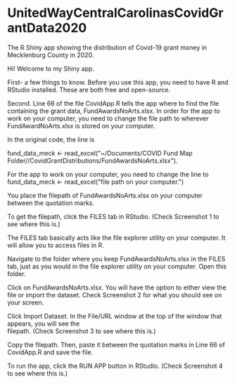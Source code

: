 # UnitedWayCentralCarolinasCovidGrantData2020
The R Shiny app showing the distribution of Covid-19 grant money in Mecklenburg County in 2020. 

Hi! Welcome to my Shiny app.

First- a few things to know. Before you use this app, you need to have R and RStudio installed. 
These are both free and open-source.

Second. Line 66 of the file CovidApp.R tells the app where to find the file containing the grant 
data, FundAwardsNoArts.xlsx. In order for the app to work on your computer, you need to change the 
file path to wherever FundAwardNoArts.xlsx is stored on your computer. 

In the original code, the line is 

fund_data_meck <- read_excel("~/Documents/COVID Fund Map Folder//CovidGrantDistributions/FundAwardsNoArts.xlsx").

For the app to work on your computer, you need to change the line to 
fund_data_meck <- read_excel("file path on your computer.")

You place the filepath of FundAwardsNoArts.xlsx on your computer between the quotation marks. 

To get the filepath, click the FILES tab in RStudio. (Check Screenshot 1 to see where this is.)

The FILES tab basically acts like the file explorer utility on your computer. It will allow you to 
access files in R.

Navigate to the folder where you keep FundAwardsNoArts.xlsx in the FILES tab, just as you would in
the file explorer utility on your computer. Open this folder.

Click on FundAwardsNoArts.xlsx. You will have the option to either view the file or import the dataset.
Check Screenshot 2 for what you should see on your screen.

Click Import Dataset. In the File/URL window at the top of the window that appears, you will see the  
filepath. (Check Screenshot 3 to see where this is.)

Copy the filepath. Then, paste it between the quotation marks in Line 66 of CovidApp.R and 
save the file.

To run the app, click the RUN APP button in RStudio. (Check Screenshot 4 to see where this is.)
